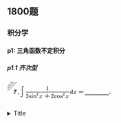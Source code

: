 ## 1800题
### 积分学
#### p1: 三角函数不定积分

##### p1.1 齐次型
![title](../../.local/static/2020/7/6/1598694028875.1598694029126.png)

<details>
<summary>Title</summary>

<img src="../../.local/static/2020/7/6/1598694083734.1598694083734.png"  />
</details>


